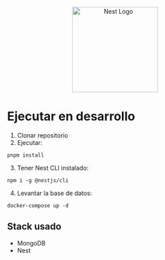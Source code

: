 <p align="center">
  <a href="http://nestjs.com/" target="blank"><img src="https://nestjs.com/img/logo-small.svg" width="200" alt="Nest Logo" /></a>
</p>

# Ejecutar en desarrollo
1. Clonar repositorio
2. Ejecutar:
  ```
  pnpm install
  ```
3. Tener Nest CLI instalado:
  ```
  npm i -g @nestjs/cli
  ```
4. Levantar la base de datos:
  ```
  docker-compose up -d
  ```

## Stack usado
  * MongoDB
  * Nest